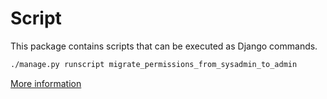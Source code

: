 # Script

This package contains scripts that can be executed as Django commands.

```bash
./manage.py runscript migrate_permissions_from_sysadmin_to_admin
```

[More information](https://django-extensions.readthedocs.io/en/latest/runscript.html)